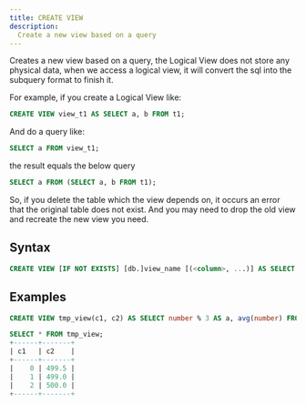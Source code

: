```yaml
---
title: CREATE VIEW
description:
  Create a new view based on a query
---
```


Creates a new view based on a query, the Logical View does not store any physical data, when we access a logical view, it will convert the sql into the subquery format to finish it.

For example, if you create a Logical View like:

```sql
CREATE VIEW view_t1 AS SELECT a, b FROM t1;
```
And do a query like:
```sql
SELECT a FROM view_t1;
```
the result equals the below query
```sql
SELECT a FROM (SELECT a, b FROM t1);
```

So, if you delete the table which the view depends on, it occurs an error that the original table does not exist. And you may need to drop the old view and recreate the new view you need.

## Syntax

```sql
CREATE VIEW [IF NOT EXISTS] [db.]view_name [(<column>, ...)] AS SELECT query
```

## Examples

```sql
CREATE VIEW tmp_view(c1, c2) AS SELECT number % 3 AS a, avg(number) FROM numbers(1000) GROUP BY a ORDER BY a;

SELECT * FROM tmp_view;
+------+-------+
| c1   | c2    |
+------+-------+
|    0 | 499.5 |
|    1 | 499.0 |
|    2 | 500.0 |
+------+-------+
```
